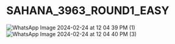 # SAHANA_3963_ROUND1_EASY

![WhatsApp Image 2024-02-24 at 12 04 39 PM (1)](https://github.com/anishaabhinav/SAHANA_3963_ROUND1_EASY/assets/155614467/37f9d096-f892-49e1-b8eb-183143a581b5)
![WhatsApp Image 2024-02-24 at 12 04 40 PM (3)](https://github.com/anishaabhinav/SAHANA_3963_ROUND1_EASY/assets/155614467/18500ed5-a019-45e3-9f25-b60f952b0bd7)
